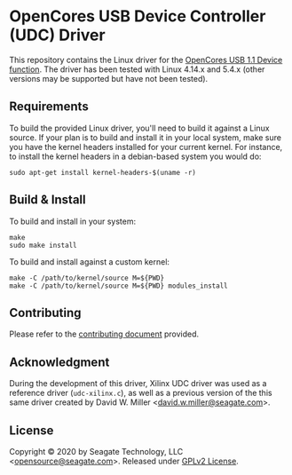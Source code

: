 # OpenCores USB Device Controller (UDC) Driver

This repository contains the Linux driver for the [OpenCores USB 1.1 Device function](https://opencores.org/projects/usbhostslave).
The driver has been tested with Linux 4.14.x and 5.4.x (other versions may be supported but have not been tested).

## Requirements

To build the provided Linux driver, you'll need to build it against a Linux source.
If your plan is to build and install it in your local system, make sure you have the kernel headers installed for your current kernel.
For instance, to install the kernel headers in a debian-based system you would do:

```
sudo apt-get install kernel-headers-$(uname -r)
```

## Build & Install

To build and install in your system:

```
make
sudo make install
```

To build and install against a custom kernel:

```
make -C /path/to/kernel/source M=${PWD}
make -C /path/to/kernel/source M=${PWD} modules_install
```

## Contributing

Please refer to the [contributing document](CONTRIBUTING.md) provided.

## Acknowledgment

During the development of this driver, Xilinx UDC driver was used as a reference driver (`udc-xilinx.c`),
as well as a previous version of the this same driver created by David W. Miller \<david.w.miller@seagate.com\>.

## License

Copyright © 2020 by Seagate Technology, LLC \<opensource@seagate.com\>.
Released under [GPLv2 License](LICENSE).
